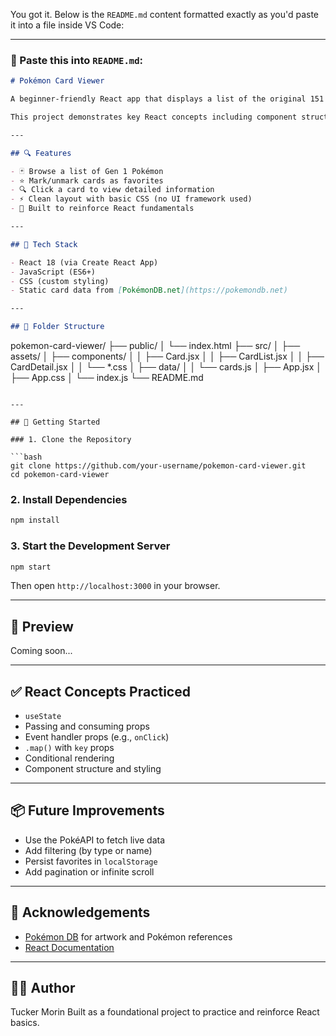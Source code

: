 You got it. Below is the `README.md` content formatted exactly as you'd paste it into a file inside VS Code:

---

### 📄 Paste this into `README.md`:

```markdown
# Pokémon Card Viewer

A beginner-friendly React app that displays a list of the original 151 Pokémon cards. Users can view basic info, mark their favorites, and click cards to see detailed stats.

This project demonstrates key React concepts including component structure, state management, props, event handling, conditional rendering, and list mapping.

---

## 🔍 Features

- 🃏 Browse a list of Gen 1 Pokémon
- ⭐ Mark/unmark cards as favorites
- 🔍 Click a card to view detailed information
- ⚡ Clean layout with basic CSS (no UI framework used)
- 🧠 Built to reinforce React fundamentals

---

## 🧱 Tech Stack

- React 18 (via Create React App)
- JavaScript (ES6+)
- CSS (custom styling)
- Static card data from [PokémonDB.net](https://pokemondb.net)

---

## 📁 Folder Structure

```

pokemon-card-viewer/
├── public/
│   └── index.html
├── src/
│   ├── assets/
│   ├── components/
│   │   ├── Card.jsx
│   │   ├── CardList.jsx
│   │   ├── CardDetail.jsx
│   │   └── \*.css
│   ├── data/
│   │   └── cards.js
│   ├── App.jsx
│   ├── App.css
│   └── index.js
└── README.md

````

---

## 🚀 Getting Started

### 1. Clone the Repository

```bash
git clone https://github.com/your-username/pokemon-card-viewer.git
cd pokemon-card-viewer
````

### 2. Install Dependencies

```bash
npm install
```

### 3. Start the Development Server

```bash
npm start
```

Then open `http://localhost:3000` in your browser.

---

## 📸 Preview

Coming soon...

---

## ✅ React Concepts Practiced

* `useState`
* Passing and consuming props
* Event handler props (e.g., `onClick`)
* `.map()` with `key` props
* Conditional rendering
* Component structure and styling

---

## 📦 Future Improvements

* Use the PokéAPI to fetch live data
* Add filtering (by type or name)
* Persist favorites in `localStorage`
* Add pagination or infinite scroll

---

## 🙌 Acknowledgements

* [Pokémon DB](https://pokemondb.net) for artwork and Pokémon references
* [React Documentation](https://reactjs.org/docs/getting-started.html)

---

## 🧑‍💻 Author

Tucker Morin
Built as a foundational project to practice and reinforce React basics.

```

```
